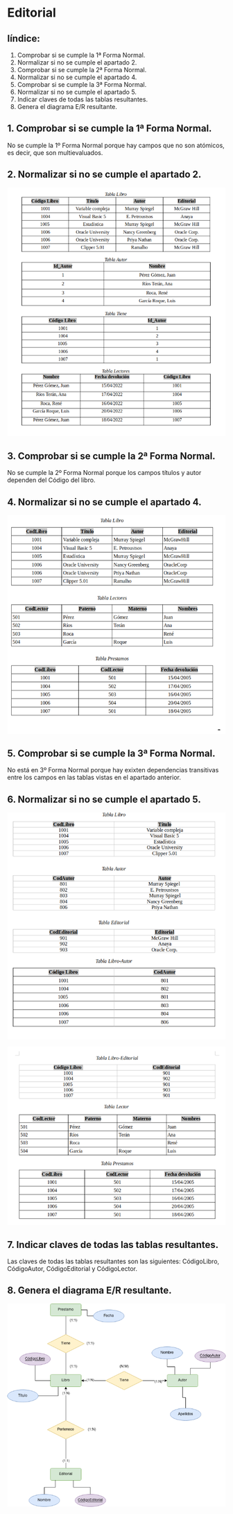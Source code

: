 # Editorial

## Iíndice:
1. Comprobar si se cumple la 1ª Forma Normal.
2. Normalizar si no se cumple el apartado 2.
3. Comprobar si se cumple la 2ª Forma Normal.
4. Normalizar si no se cumple el apartado 4.
5. Comprobar si se cumple la 3ª Forma Normal.
6. Normalizar si no se cumple el apartado 5.
7. Indicar claves de todas las tablas resultantes.
8. Genera el diagrama E/R resultante.

## 1. Comprobar si se cumple la 1ª Forma Normal.

No se cumple la 1º Forma Normal porque hay campos que no son atómicos, es decir, que son multievaluados. 

## 2. Normalizar si no se cumple el apartado 2.

![<Imagen 1>](<https://github.com/Yaamiilaa/base-datos-bae-/blob/main/Tareas/Tarea12/img/Cap%201.png>)

## 3. Comprobar si se cumple la 2ª Forma Normal.

No se cumple la 2º Forma Normal porque los campos títulos y autor dependen del Código del libro.

## 4. Normalizar si no se cumple el apartado 4.

![<Imagen 2>](<https://github.com/Yaamiilaa/base-datos-bae-/blob/main/Tareas/Tarea12/img/Cap%202.png>)

## 5. Comprobar si se cumple la 3ª Forma Normal.

No está en 3º Forma Normal porque hay exixten dependencias transitivas entre los campos en las tablas vistas en el apartado anterior.

## 6. Normalizar si no se cumple el apartado 5.

![<Imagen 3>](<https://github.com/Yaamiilaa/base-datos-bae-/blob/main/Tareas/Tarea12/img/Cap%203.png>)

![<Imagen 4>](<https://github.com/Yaamiilaa/base-datos-bae-/blob/main/Tareas/Tarea12/img/Cap%204.png>)

## 7. Indicar claves de todas las tablas resultantes.

Las claves de todas las tablas resultantes son las siguientes: CódigoLibro, CódigoAutor, CódigoEditorial y CódigoLector.

## 8. Genera el diagrama E/R resultante.

![<Imagen 5>](<https://github.com/Yaamiilaa/base-datos-bae-/blob/main/Tareas/Tarea12/img/Editorial.png>)